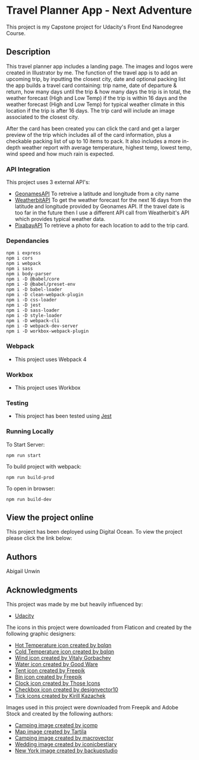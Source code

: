 # Travel Planner App - Next Adventure

This project is my Capstone project for Udacity's Front End Nanodegree Course. 

## Description

This travel planner app includes a landing page. The images and logos were created in Illustrator by me. 
The function of the travel app is to add an upcoming trip, by inputting the closest city, date and optional packing list the app builds a travel card containing: trip name, date of departure & return, how many days until the trip & how many days the trip is in total, the weather forecast (High and Low Temp) if the trip is within 16 days and the weather forecast (High and Low Temp) for typical weather climate in this location if the trip is after 16 days. The trip card will include an image associated to the closest city. 

After the card has been created you can click the card and get a larger preview of the trip which includes all of the card information, plus a checkable packing list of up to 10 items to pack. It also includes a more in-depth weather report with average temperature, highest temp, lowest temp, wind speed and how much rain is expected. 

### API Integration 

This project uses 3 external API's: 

* [GeonamesAPI](http://www.geonames.org/export/web-services.html) To retreive a latitude and longitude from a city name
* [WeatherbitAPI](https://www.weatherbit.io/api) To get the weather forecast for the next 16 days from the latitude and longitude provided by Geonames API. If the travel date is too far in the future then I use a different API call from Weatherbit's API which provides typical weather data. 
* [PixabayAPI](https://pixabay.com/api/docs/) To retrieve a photo for each location to add to the trip card. 

### Dependancies 

```
npm i express
npm i cors
npm i webpack
npm i sass
npm i body-parser
npm i -D @babel/core
npm i -D @babel/preset-env
npm i -D babel-loader
npm i -D clean-webpack-plugin
npm i -D css-loader
npm i -D jest
npm i -D sass-loader
npm i -D style-loader
npm i -D webpack-cli
npm i -D webpack-dev-server
npm i -D workbox-webpack-plugin
```

### Webpack

* This project uses Webpack 4 

### Workbox

* This project uses Workbox 

### Testing

* This project has been tested using [Jest](https://jestjs.io/)

### Running Locally 
To Start Server: 
```
npm run start 
```
To build project with webpack: 
```
npm run build-prod
```
To open in browser: 
```
npm run build-dev
```

## View the project online

This project has been deployed using Digital Ocean. To view the project please click the link below: 

## Authors

Abigail Unwin 

## Acknowledgments

This project was made by me but heavily influenced by:

* [Udacity](https://www.udacity.com/)

The icons in this project were downloaded from Flaticon and created by the following graphic designers: 

* [Hot Temperature icon created by bqlqn](https://www.flaticon.com/free-icons/temperature)
* [Cold Temperature icon created by bqlqn](https://www.flaticon.com/free-icons/cold)
* [Wind icon created by Vitaly Gorbachev](https://www.flaticon.com/free-icons/wind)
* [Water icon created by Good Ware](https://www.flaticon.com/free-icons/water)
* [Tent icon created by Freepik](https://www.flaticon.com/free-icons/tent)
* [Bin icon created by Freepik](https://www.flaticon.com/free-icons/trash)
* [Clock icon created by Those Icons](https://www.flaticon.com/free-icons/clock)
* [Checkbox icon created by designvector10](https://www.flaticon.com/free-icons/checkbox)
* [Tick icons created by Kirill Kazachek](https://www.flaticon.com/free-icons/tick)

Images used in this project were downloaded from Freepik and Adobe Stock and created by the following authors: 
* [Camping image created by jcomp](https://www.freepik.com/free-photo/rear-view-young-backpacker-couple-sitting-relax-front-tent-near-lake-with-coffee-set-making-fresh-coffee-grinder-while-camping-trip-summer-vacation_16307701.htm#query=camping&position=6&from_view=search)
* [Map image created by Tartila](https://as2.ftcdn.net/v2/jpg/02/74/59/79/1000_F_274597914_4aetfu1gWRK2M6b2lbxKtZb4qibho30j.jpg)
* [Camping image created by macrovector](https://www.freepik.com/free-vector/camping-place-cartoon-composition-with-yellow-tent-lamp-pot-with-dinner-fire-night-sky_13749110.htm#query=camping&position=10&from_view=search)
* [Wedding image created by iconicbestiary](https://www.freepik.com/free-vector/newlywed-couple-is-driving-car-their-honeymoon_1311191.htm#query=wedding&position=1&from_view=search)
* [New York image created by backupstudio](https://as2.ftcdn.net/v2/jpg/02/88/02/37/1000_F_288023776_cdkenXYsV0c3mMZRbCMjyguH2JpLPa5s.jpg)
